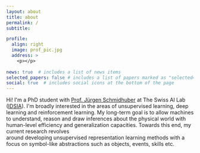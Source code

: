```yaml
---
layout: about
title: about
permalink: /
subtitle:

profile:
  align: right
  image: prof_pic.jpg
  address: >
    <p></p>
    
news: true  # includes a list of news items
selected_papers: false # includes a list of papers marked as "selected={true}"
social: true  # includes social icons at the bottom of the page
---
```


Hi! I'm a PhD student with [Prof. Jürgen Schmidhuber](https://people.idsia.ch/~juergen/) at The Swiss AI Lab ([IDSIA](https://www.idsia.ch/)). I'm broadly interested in the areas of unsupervised learning, deep learning and reinforcement learning.
My long-term goal is to allow machines to understand, reason and draw inferences about the physical world with human-level efficiency and generalization capacities. Towards this end, my current research revolves \
around developing unsupervised representation learning methods with a focus on symbol-like abstractions such as objects, events, skills etc.
